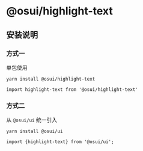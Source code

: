 # @osui/highlight-text

## 安装说明

### 方式一

单包使用

```
yarn install @osui/highlight-text
```

```
import highlight-text from '@osui/highlight-text'
```

### 方式二

从 `@osui/ui` 统一引入

```
yarn install @osui/ui
```

```
import {highlight-text} from '@osui/ui';
```



